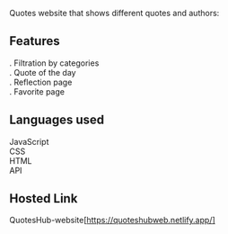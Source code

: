 Quotes website that shows different quotes and authors:<br>

**Features**
---
. Filtration by categories<br>
. Quote of the day<br>
. Reflection page<br>
. Favorite page<br>

**Languages used**<br>
---
JavaScript<br>
CSS<br>
HTML<br>
API<br>

**Hosted Link**<br>
---
QuotesHub-website[https://quoteshubweb.netlify.app/]



